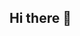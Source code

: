 ## Hi there 👋

<!--
**sympathy0/sympathy0** is a ✨ _special_ ✨ repository because its `README.md` (this file) appears on your GitHub profile.

Here are some ideas to get you started:

- 🔭 I’m currently working on symp
- 💬 Ask me about anything
- 📫 How to reach me: sympathyy0@gmail.com 
- 😄 Pronouns: she/her
-->

